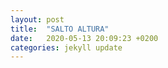 ```yaml
---
layout: post
title:  "SALTO ALTURA"
date:   2020-05-13 20:09:23 +0200
categories: jekyll update
---
```

